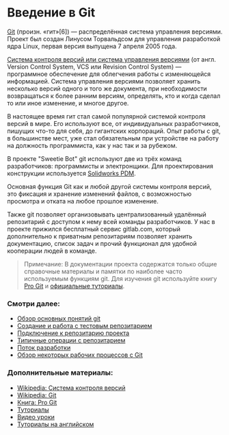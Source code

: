 # Введение в Git
[Git](https://ru.wikipedia.org/wiki/Git) (произн. «гит»[6]) — распределённая система управления версиями. Проект был создан Линусом Торвальдсом для управления разработкой ядра Linux, первая версия выпущена 7 апреля 2005 года.

[Система контроля версий или система управления версиями](https://ru.wikipedia.org/wiki/%D0%A1%D0%B8%D1%81%D1%82%D0%B5%D0%BC%D0%B0_%D1%83%D0%BF%D1%80%D0%B0%D0%B2%D0%BB%D0%B5%D0%BD%D0%B8%D1%8F_%D0%B2%D0%B5%D1%80%D1%81%D0%B8%D1%8F%D0%BC%D0%B8) (от англ. Version Control System, VCS или Revision Control System) — программное обеспечение для облегчения работы с изменяющейся информацией. Система управления версиями позволяет хранить несколько версий одного и того же документа, при необходимости возвращаться к более ранним версиям, определять, кто и когда сделал то или иное изменение, и многое другое.

В настоящее время гит стал самой популярной системой контроля версий в мире. Его используют все, от индивидуальных разработчиков, пишущих что-то для себя, до гигантских корпораций. Опыт работы с git, в большинстве мест, уже стал обязательным при устройстве на работу на должность программиста, как у нас так и за рубежом.


В проекте "Sweetie Bot" git используют две из трёх команд разработчиков: программисты и электронщики. Для проектирования конструкции используется [Solidworks PDM](pdm-introduction).


Основная функция Git как и любой другой системы контроля версий, это фиксация и хранение изменений файлов, с возможностью просмотра и отката на любое прошлое изменение.


Также git позволяет организовывать централизованный удалённый репозитарий с доступом к нему всей команды разработчиков.
У нас в проекте прижился бесплатный сервис gitlab.com, который дополнительно к приватным репозитариям позволяет хранить документацию, список задач и прочий функционал для удобной кооперации людей в команде.

>  Примечание: В документации проекта содержатся только общие справочные материалы и памятки по наиболее часто используемым функциям git. Для изучения git используйте книгу [Pro Git](https://git-scm.com/book/ru/v1) и [официальные туториалы](https://githowto.com/ru).

### Смотри далее:
* [Обзор основных понятий git](git-terms)
* [Создание и работа с тестовым репозитарием](git-new-repo)
* [Подключение к репозитарию проекта](git-connecting)
* [Типичные операции с репозитарием](git-typical-operations)
* [Поток разработки](git-workflow)
* [Обзор некоторых рабочих процессов с Git](https://www.dropbox.com/s/162k1y2touadll0/%D0%BD%D0%B5%D0%BA%D0%BE%D1%82%D0%BE%D1%80%D1%8B%D0%B5%20%D1%80%D0%B0%D0%B1%D0%BE%D1%87%D0%B8%D0%B5%20%D0%BF%D1%80%D0%BE%D1%86%D0%B5%D1%81%D1%81%D1%8B%20%D1%81%20git.pdf?dl=0)

### Дополнительные материалы:
* [Wikipedia: Система контроля версий](https://ru.wikipedia.org/wiki/%D0%A1%D0%B8%D1%81%D1%82%D0%B5%D0%BC%D0%B0_%D1%83%D0%BF%D1%80%D0%B0%D0%B2%D0%BB%D0%B5%D0%BD%D0%B8%D1%8F_%D0%B2%D0%B5%D1%80%D1%81%D0%B8%D1%8F%D0%BC%D0%B8)
* [Wikipedia: Git](https://ru.wikipedia.org/wiki/Git)
* [Книга: Pro Git](https://git-scm.com/book/ru/v1)
* [Туториалы](https://githowto.com/ru)
* [Видео уроки](https://www.youtube.com/watch?v=PEKN8NtBDQ0&list=PLY4rE9dstrJyTdVJpv7FibSaXB4BHPInb)
* [Туториалы на английском](https://www.atlassian.com/git/tutorials/)